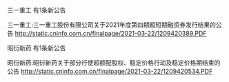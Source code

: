 三一重工 有1条新公告 

三一重工:三一重工股份有限公司关于2021年度第四期超短期融资券发行结果的公告 http://static.cninfo.com.cn/finalpage/2021-03-22/1209420389.PDF 

昭衍新药 有1条新公告 

昭衍新药:昭衍新药关于部分行使超额配股权、稳定价格行动及稳定价格期结束的公告 http://static.cninfo.com.cn/finalpage/2021-03-22/1209420534.PDF 

